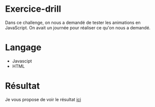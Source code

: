 # Exercice-drill

Dans ce challenge, on nous a demandé de tester les animations en JavaScript. On avait un journée pour réaliser ce qu'on nous a demandé. 

# Langage 

* Javascipt 
* HTML

# Résultat 

Je vous propose de voir le résultat [ici](https://anthonysel.github.io/Exercice-drill/)
